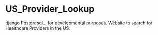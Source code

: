 # US_Provider_Lookup
django Postgresql... for developmental purposes. Website to search for Healthcare Providers in the US.
